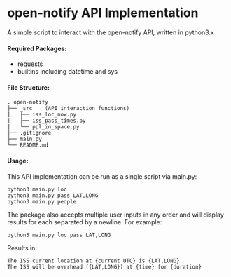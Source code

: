 # open-notify API Implementation

A simple script to interact with the open-notify API, written in python3.x

#### Required Packages:

- requests
- builtins including datetime and sys

#### File Structure:
    . open-notify
    ├── _src    (API interaction functions)
    |   ├── iss_loc_now.py
    |   ├── iss_pass_times.py
    |   └── ppl_in_space.py
    ├── .gitignore
    ├── main.py 
    └── README.md
    
#### Usage:

This API implementation can be run as a single script via main.py:

```
python3 main.py loc
python3 main.py pass LAT,LONG
python3 main.py people
```

The package also accepts multiple user inputs in any order and will display results for each separated by a newline. 
For example:

```
python3 main.py loc pass LAT,LONG
```

Results in:

```
The ISS current location at {current UTC} is {LAT,LONG}
The ISS will be overhead ({LAT,LONG}) at {time} for {duration}
```